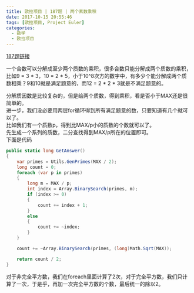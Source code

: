 ```yaml
---
title: 欧拉项目 | 187题 | 两个素数乘积
date: 2017-10-15 20:55:46
tags: [欧拉项目, Project Euler]
categories:
  - 数学
  - 欧拉项目
---
```

[187题链接](https://projecteuler.net/problem=187 "Problem 187 - Project Euler")

一个合数可以分解成至少两个质数的乘积，很多合数只能分解成两个质数的乘积，比如9 = 3 \* 3，10 = 2 \* 5，小于10^8次方的数字中，有多少个能分解成两个质数相乘？9和10就是满足题意的，而12 = 2 \* 2 \* 3就是不满足题意的。

分解质因数是比较复杂的，但是给两个质数，得到乘积，看是否小于MAX还是很简单的。  
进一步，我们没必要用两层for循环得到所有满足题意的数，只要知道有几个就可以了。  
比如我们有一个质数p，得到比MAX/p小的质数的个数就可以了。  
先生成一个系列的质数，二分查找得到MAX/p所在的位置即可。  
下面是代码  
``` csharp
public static long GetAnswer()
{
    var primes = Utils.GenPrimes(MAX / 2);
    long count = 0;
    foreach (var p in primes)
    {
        long m = MAX / p;
        int index = Array.BinarySearch(primes, m);
        if (index >= 0)
        {
            count += index + 1;
        }
        else
        {
            count += ~index;
        }
    }

    count += ~Array.BinarySearch(primes, (long)Math.Sqrt(MAX));

    return count / 2;
}
```
对于非完全平方数，我们在foreach里面计算了2次，对于完全平方数，我们只计算了一次，于是乎，再加一次完全平方数的个数，最后统一的除以2。